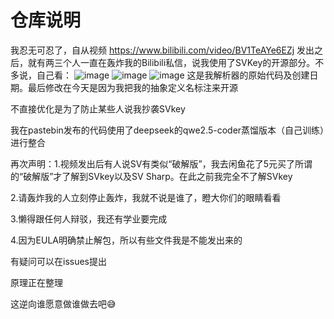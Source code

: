# 仓库说明
我忍无可忍了，自从视频
https://www.bilibili.com/video/BV1TeAYe6EZj
发出之后，就有两三个人一直在轰炸我的Bilibili私信，说我使用了SVKey的开源部分。不多说，自己看：
![image](https://github.com/user-attachments/assets/4723db73-a8d3-4754-b0ba-6d51b0c412ed)
![image](https://github.com/user-attachments/assets/5ee00e59-6035-4ca6-a4c8-e6bdde025545)
![image](https://github.com/user-attachments/assets/6baaf3c0-21a1-42f4-89a3-5a4c52745c8c)
这是我解析器的原始代码及创建日期。最后修改在今天是因为我把我的抽象定义名标注来开源


不直接优化是为了防止某些人说我抄袭SVkey


我在pastebin发布的代码使用了deepseek的qwe2.5-coder蒸馏版本（自己训练）进行整合


再次声明：1.视频发出后有人说SV有类似“破解版”，我去闲鱼花了5元买了所谓的“破解版”才了解到SVkey以及SV Sharp。在此之前我完全不了解SVkey


2.请轰炸我的人立刻停止轰炸，我就不说是谁了，瞪大你们的眼睛看看


3.懒得跟任何人辩驳，我还有学业要完成


4.因为EULA明确禁止解包，所以有些文件我是不能发出来的


有疑问可以在issues提出


原理正在整理


这逆向谁愿意做谁做去吧😅


